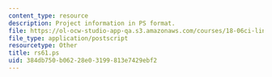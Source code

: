 ```yaml
---
content_type: resource
description: Project information in PS format.
file: https://ol-ocw-studio-app-qa.s3.amazonaws.com/courses/18-06ci-linear-algebra-communications-intensive-spring-2004/384db750b06228e03199813e7429ebf2_rs61.ps
file_type: application/postscript
resourcetype: Other
title: rs61.ps
uid: 384db750-b062-28e0-3199-813e7429ebf2
---
```

